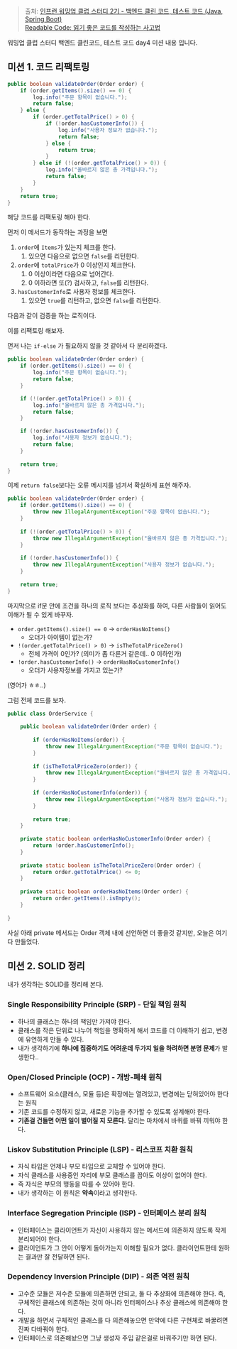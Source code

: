 
> 출처: [인프런 워밍업 클럽 스터디 2기 - 백엔드 클린 코드, 테스트 코드 (Java, Spring Boot)](https://www.inflearn.com/course/offline/warmup-club-2-be-wb)<br>[Readable Code: 읽기 좋은 코드를 작성하는 사고법](https://www.inflearn.com/course/readable-code-%EC%9D%BD%EA%B8%B0%EC%A2%8B%EC%9D%80%EC%BD%94%EB%93%9C-%EC%9E%91%EC%84%B1%EC%82%AC%EA%B3%A0%EB%B2%95)


워밍업 클럽 스터디 백엔드 클린코드, 테스트 코드 day4 미션 내용 입니다.

## 미션 1. 코드 리팩토링


```java
public boolean validateOrder(Order order) {  
    if (order.getItems().size() == 0) {  
        log.info("주문 항목이 없습니다.");  
        return false;  
    } else {  
        if (order.getTotalPrice() > 0) {  
            if (!order.hasCustomerInfo()) {  
                log.info("사용자 정보가 없습니다.");  
                return false;  
            } else {  
                return true;  
            }  
        } else if (!(order.getTotalPrice() > 0)) {  
            log.info("올바르지 않은 총 가격입니다.");  
            return false;  
        }  
    }  
    return true;  
}
```

해당 코드를 리팩토링 해야 한다.

먼저 이 메서드가 동작하는 과정을 보면 
1. `order`에 `Items`가 있는지 체크를 한다.
	1. 있으면 다음으로 없으면 `false`를 리턴한다.
2. `order`에 `totalPrice`가 0 이상인지 체크한다.
	1. 0 이상이라면 다음으로 넘어간다.
	2. 0 이하라면 또(?) 검사하고, `false`를 리턴한다.
3. `hasCustomerInfo`로 사용자 정보를 체크한다.
	1. 있으면 `true`를 리턴하고, 없으면 `false`를 리턴한다.

다음과 같이 검증을 하는 로직이다.

이를 리팩토링 해보자.

먼저 나는 `if-else` 가 필요하지 않을 것 같아서 다 분리하겠다.

```java
public boolean validateOrder(Order order) {  
    if (order.getItems().size() == 0) {  
        log.info("주문 항목이 없습니다.");  
        return false;  
    }   

	if (!(order.getTotalPrice() > 0)) {
		log.info("올바르지 않은 총 가격입니다.");
		return false;
	}

	if (!order.hasCustomerInfo()) {  
		log.info("사용자 정보가 없습니다.");  
		return false;  
	}   
    
    return true;  
}
```


이제 `return false`보다는 오류 메시지를 넘겨서 확실하게 표현 해주자.

```java
public boolean validateOrder(Order order) {  
    if (order.getItems().size() == 0) {  
        throw new IllegalArgumentException("주문 항목이 없습니다.");  
    }  
  
    if (!(order.getTotalPrice() > 0)) {  
        throw new IllegalArgumentException("올바르지 않은 총 가격입니다.");  
    }  
  
    if (!order.hasCustomerInfo()) {  
        throw new IllegalArgumentException("사용자 정보가 없습니다.");  
    }  
  
    return true;  
}
```

마지막으로 if문 안에 조건을 하나의 로직 보다는 추상화를 하여, 다른 사람들이 읽어도 이해가 될 수 있게 바꾸자.

- `order.getItems().size() == 0`  -> `orderHasNoItems()`
	- 오더가 아이템이 없는가?
- `!(order.getTotalPrice() > 0)` -> `isTheTotalPriceZero()`
	- 전체 가격이 0인가? (의미가 좀 다른거 같은데.. 0 이하인가)
- `!order.hasCustomerInfo()` -> `orderHasNoCustomerInfo()`
	- 오더가 사용자정보를 가지고 있는가?

(영어가 ㅎㅎ..)

그럼 전체 코드를 보자.

```java
public class OrderService {  
  
    public boolean validateOrder(Order order) {  
  
        if (orderHasNoItems(order)) {  
            throw new IllegalArgumentException("주문 항목이 없습니다.");  
        }  
  
        if (isTheTotalPriceZero(order)) {  
            throw new IllegalArgumentException("올바르지 않은 총 가격입니다.");  
        }  
  
        if (orderHasNoCustomerInfo(order)) {  
            throw new IllegalArgumentException("사용자 정보가 없습니다.");  
        }  
  
        return true;  
    }  
  
    private static boolean orderHasNoCustomerInfo(Order order) {  
        return !order.hasCustomerInfo();  
    }  
  
    private static boolean isTheTotalPriceZero(Order order) {  
        return order.getTotalPrice() <= 0;  
    }  
  
    private static boolean orderHasNoItems(Order order) {  
        return order.getItems().isEmpty();  
    }  
      
}
```


사실 아래 private 메서드는 Order 객체 내에 선언하면 더 좋을것 같지만, 오늘은 여기다 만들었다.

## 미션 2. SOLID 정리

내가 생각하는 SOLID를 정리해 본다.

### Single Responsibility Principle (SRP) - 단일 책임 원칙

- 하나의 클래스는 하나의 책임만 가져야 한다.
- 클래스를 작은 단위로 나누어 책임을 명확하게 해서 코드를 더 이해하기 쉽고, 변경에 유연하게 만들 수 있다.
- 내가 생각하기에 **하나에 집중하기도 어려운데 두가지 일을 하려하면 분명 문제**가 발생한다..

### Open/Closed Principle (OCP) - 개방-폐쇄 원칙

- 소프트웨어 요소(클래스, 모듈 등)은 확장에는 열려있고, 변경에는 닫혀있어야 한다는 원칙
- 기존 코드를 수정하지 않고, 새로운 기능을 추가할 수 있도록 설계해야 한다.
- **기존걸 건들면 어떤 일이 벌어질 지 모른다.** 달리는 마차에서 바퀴를 바꿔 끼워야 한다.

### Liskov Substitution Principle (LSP) - 리스코프 치환 원칙

- 자식 타입은 언제나 부모 타입으로 교체할 수 있어야 한다. 
- 자식 클래스를 사용중인 자리에 부모 클래스를 꼽아도 이상이 없어야 한다.
- 즉 자식은 부모의 행동을 따를 수 있어야 한다.
- 내가 생각하는 이 원칙은 **약속**이라고 생각한다.

### Interface Segregation Principle (ISP) - 인터페이스 분리 원칙

- 인터페이스는 클라이언트가 자신이 사용하지 않는 메서드에 의존하지 않도록 작게 분리되어야 한다.
- 클라이언트가 그 안이 어떻게 돌아가는지 이해할 필요가 없다. 클라이언트한테 원하는 결과만 잘 전달하면 된다.

### Dependency Inversion Principle (DIP) - 의존 역전 원칙

- 고수준 모듈은 저수준 모듈에 의존하면 안되고, 둘 다 추상화에 의존해야 한다. 즉, 구체적인 클래스에 의존하는 것이 아니라 인터페이스나 추상 클래스에 의존해야 한다.
- 개발을 하면서 구체적인 클래스를 다 의존해놓으면 만약에 다른 구현체로 바꿀려면 진짜 다바꿔야 한다.
- 인터페이스로 의존해놨으면 그냥 생성자 주입 같은걸로 바꿔주기만 하면 된다.
